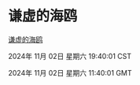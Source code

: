 # 谦虚的海鸥
[谦虚的海鸥](http://219.139.197.74:56308/qxdho/course/base/hotlink/index.php)

2024年 11月 02日 星期六 19:40:01 CST

2024年 11月 02日 星期六 11:40:01 GMT
